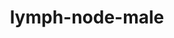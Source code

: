 ---
title: lymph-node-male
release_version: v1.1
hra_release_version:
  - v1.1
model_type: ref-organs
description: '[This reference organ](https://hubmapconsortium.github.io/ccf/pages/ccf-3d-reference-library.html) was created using data from the Visible Human Male, provided by the National Library of Medicine.'
creators:
  - 0000-0003-4066-7531
project_leads:
  - 0000-0002-3321-6137
reviewers:
  - 0000-0002-7250-3569
creation_date: 2021-12-01T00:00:00
license: CC BY 4.0
publisher:  HuBMAP 
funder:  National Institutes of Health 
award_number:  OT2OD026671 
hubmap_id:  HBM855.HCSJ.436 
datatable: NIH_M_Lymph_Node.glb
doi: https://doi.org/10.48539/HBM855.HCSJ.436
---